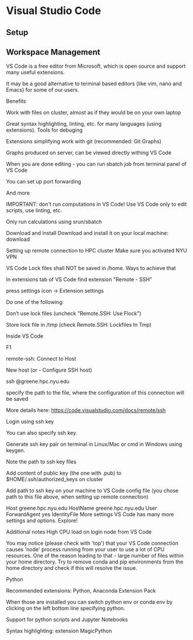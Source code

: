 # Visual Studio Code

## Setup

## Workspace Management


VS Code is a free editor from Microsoft, which is open source and support many useful extensions. 

It may be a good alternative to terminal based editors (like vim, nano and Emacs) for some of our users.

Benefits

Work with files on cluster, almost as if they would be on your own laptop

Great syntax highlighting, linting, etc. for many languages (using extensions). Tools for debuging

Extensions simplifying work with git (recommended: Git Graphs)

Graphs produced on server, can be viewed directly withing VS Code

When you are done editing - you can run sbatch job from terminal panel of VS Code

You can set up port forwarding

And more

IMPORTANT: don't run computations in VS Code!
Use VS Code only to edit scripts, use linting, etc.

Only run calculations using srun/sbatch

Download and install
Download and install it on your local machine: download

Setting up remote connection to HPC cluster
Make sure you activated NYU VPN

VS Code Lock files shall NOT be saved in /home. Ways to achieve that

In extensions tab of VS Code find extension "Remote - SSH"

press settings icon -> Extension settings

Do one of the following:

Don’t use lock files (uncheck "Remote.SSH: Use Flock")

Store lock file in /tmp (check Remote.SSH: Lockfiles In Tmp)

Inside VS Code

F1

remote-ssh: Connect to Host

New host (or - Configure SSH host)

ssh <user>@greene.hpc.nyu.edu

specify the path to the file, where the configuration of this connection will be saved

More details here: https://code.visualstudio.com/docs/remote/ssh

Login using ssh key

You can also specify ssh key.

Generate ssh key pair on terminal in Linux/Mac or cmd in Windows using keygen.

Note the path to ssh key files

Add content of public key (the one with .pub) to $HOME/.ssh/authorized_keys on cluster

Add path to ssh key on your machine to VS Code config file (you chose path to this file above, when setting up remote connection)

Host greene.hpc.nyu.edu
  HostName greene.hpc.nyu.edu
  User <netid>
  ForwardAgent yes
  IdentityFile <path to ssh key>
More settings
VS Code has many more settings and options. Explore!

Additional notes
High CPU load on login node from VS Code

You may notice (please check with 'top') that your VS Code connection causes 'node' process running from your user to use a lot of CPU resources. One of the reason leading to that - large number of files within your home directory. Try to remove conda and pip environments from the home directory and check if this will resolve the issue.

Python

Recommended extensions: Python, Anaconda Extension Pack

When those are installed you can switch python env or conda env by clicking on the left bottom line specifying python.

Support for python scripts and Jupyter Notebooks

Syntax highlighting: extension MagicPython